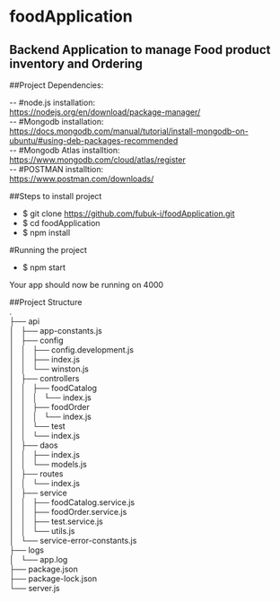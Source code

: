 # foodApplication
## Backend Application to manage Food product inventory and Ordering

##Project Dependencies:  

 -- #node.js installation:  
      https://nodejs.org/en/download/package-manager/  
 -- #Mongodb installation:  
      https://docs.mongodb.com/manual/tutorial/install-mongodb-on-ubuntu/#using-deb-packages-recommended  
 -- #Mongodb Atlas installtion:  
      https://www.mongodb.com/cloud/atlas/register  
 -- #POSTMAN installtion:  
      https://www.postman.com/downloads/  
      
 ##Steps to install project  
  - $ git clone https://github.com/fubuk-i/foodApplication.git   
  - $ cd foodApplication    
  - $ npm install  
   
  #Running the project  
  - $ npm start  
  
  Your app should now be running on 4000  
 
 ##Project Structure  
 .  
├── api  
│   ├── app-constants.js  
│   ├── config  
│   │   ├── config.development.js  
│   │   ├── index.js  
│   │   └── winston.js  
│   ├── controllers  
│   │   ├── foodCatalog  
│   │   │   └── index.js  
│   │   ├── foodOrder  
│   │   │   └── index.js  
│   │   └── test  
│   │       └── index.js  
│   ├── daos  
│   │   ├── index.js  
│   │   └── models.js  
│   ├── routes  
│   │   └── index.js  
│   ├── service  
│   │   ├── foodCatalog.service.js  
│   │   ├── foodOrder.service.js  
│   │   ├── test.service.js  
│   │   └── utils.js  
│   └── service-error-constants.js  
├── logs  
│   └── app.log  
├── package.json  
├── package-lock.json  
└── server.js  

##

